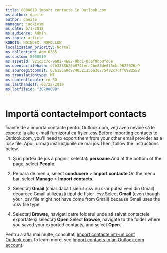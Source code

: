 ```yaml
---
title: 8000019 import contacte în Outlook.com
ms.author: daeite
author: daeite
manager: jackiesm
ms.date: 5/1/2018
ms.audience: Admin
ms.topic: article
ROBOTS: NOINDEX, NOFOLLOW
localization_priority: Normal
ms.collection: Adm_O365
ms.custom: 8000019
ms.assetid: 921c5c7c-9a02-4682-9bd1-03ef9bb0fd6e
ms.openlocfilehash: c7b3338b26b974feca2be85de675cbd9622026a9
ms.sourcegitcommit: 03a156a9c9740521155a30775492c7dff0982588
ms.translationtype: MT
ms.contentlocale: ro-RO
ms.lasthandoff: 03/22/2019
ms.locfileid: "30788098"
---
```

# <a name="import-contacts"></a><span data-ttu-id="4faa0-102">Importă contacte</span><span class="sxs-lookup"><span data-stu-id="4faa0-102">Import contacts</span></span>

<span data-ttu-id="4faa0-103">Înainte de a importa contacte pentru Outlook.com, veţi avea nevoie să le exporte la alte e-mail furnizorul ca fişier .csv.</span><span class="sxs-lookup"><span data-stu-id="4faa0-103">Before importing contacts to Outlook.com, you'll need to export them from your other email provider as a .csv file.</span></span> <span data-ttu-id="4faa0-104">Apoi, urmaţi instrucţiunile de mai jos.</span><span class="sxs-lookup"><span data-stu-id="4faa0-104">Then, follow the instructions below.</span></span>
  
1. <span data-ttu-id="4faa0-105">Şi în partea de jos a paginii, selectaţi **persoane**.</span><span class="sxs-lookup"><span data-stu-id="4faa0-105">And at the bottom of the page, select **People**.</span></span> 
    
2. <span data-ttu-id="4faa0-106">Pe bara de meniu, select **conducere** \> **Import contacte**.</span><span class="sxs-lookup"><span data-stu-id="4faa0-106">On the menu bar, select **Manage** \> **Import contacts**.</span></span> 
    
3. <span data-ttu-id="4faa0-107">Selectaţi **Gmail** (chiar dacă fişierul .csv nu s-ar putea veni din Gmail) deoarece Gmail utilizează tipul de fişier .csv.</span><span class="sxs-lookup"><span data-stu-id="4faa0-107">Select **Gmail** (even though your .csv file might not have come from Gmail) because Gmail uses the .csv file type.</span></span> 
    
4. <span data-ttu-id="4faa0-108">Selectaţi **Browse**, navigati catre folderul unde ati salvat contactele exportate şi selectaţi **Open**.</span><span class="sxs-lookup"><span data-stu-id="4faa0-108">Select **Browse**, navigate to the folder where you saved your exported contacts, and select **Open**.</span></span> 
    
<span data-ttu-id="4faa0-109">Pentru a afla mai multe, consultaţi [Import contacte într-un cont Outlook.com](https://go.microsoft.com/fwlink/p/?linkid=873136).</span><span class="sxs-lookup"><span data-stu-id="4faa0-109">To learn more, see [Import contacts to an Outlook.com account](https://go.microsoft.com/fwlink/p/?linkid=873136).</span></span>
  

